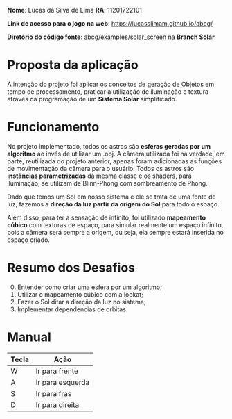
**Nome**: Lucas da Silva de Lima
**RA**: 11201722101

**Link de acesso para o jogo na web**: https://lucasslimam.github.io/abcg/

**Diretório do código fonte**: abcg/examples/solar_screen  na **Branch Solar**

# Proposta da aplicação
A intenção do projeto foi aplicar os conceitos de geração de Objetos em tempo de processamento, praticar a utilização de iluminação e textura através da programação de um **Sistema Solar** simplificado.

# Funcionamento
No projeto implementado, todos os astros são **esferas geradas por um algoritmo** ao invés de utilizar um .obj. A câmera utilizada foi na verdade, em parte, reutilizada do projeto anterior, apenas foram adicionadas as funções de movimentação da câmera para o usuário. Todos os astros são **instâncias parametrizadas** da mesma classe e os shaders, para iluminação, se utilizam de Blinn-Phong com sombreamento de Phong.

Dado que temos um Sol em nosso sistema e ele se trata de uma fonte de luz, fazemos a **direção da luz partir da origem do Sol** para todo o espaço.

Além disso, para ter a sensação de infinito, foi utilizado **mapeamento cúbico** com texturas de espaço, para simular realmente um espaço infinito, pois a câmera será sempre a origem, ou seja, ela sempre estará inserida no espaço criado.


# Resumo dos Desafios
0. Entender como criar uma esfera por um algoritmo;
1. Utilizar o mapeamento cúbico com a lookat; 
2. Fazer o Sol ditar a direção da luz no sistema;
3. Implementar dependencias de orbitas.


# Manual
|Tecla   | Ação             |
|--------|------------------|
| W | Ir para frente    |
| A | Ir para esquerda |
| S | Ir para fras  |
| D | Ir para direita |
